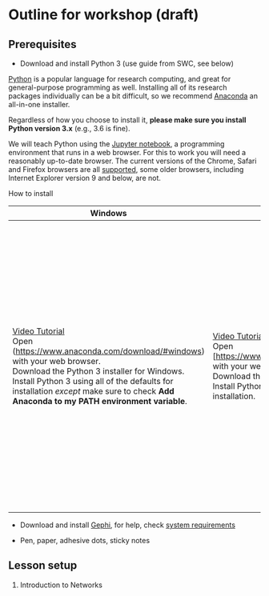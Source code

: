 # Outline for workshop (draft)

## Prerequisites

* Download and install Python 3 (use guide from SWC, see below)

[Python](https://python.org) is a popular language for research computing, and great for general-purpose programming as well.  Installing all of its research packages individually can be a bit difficult, so we recommend [Anaconda](https://www.anaconda.com/distribution/) an all-in-one installer.

Regardless of how you choose to install it, **please make sure you install Python version 3.x** (e.g., 3.6 is fine).

We will teach Python using the [Jupyter notebook](https://jupyter.org/), a programming environment that runs in a web browser. For this to work you will need a reasonably up-to-date browser. The current versions of the Chrome, Safari and Firefox browsers are all [supported](https://jupyter-notebook.readthedocs.io/en/stable/notebook.html#browser-compatibility), some older browsers, including Internet Explorer version 9 and below, are not.

How to install

|Windows|Mac|Linux|
|---|---|---|
|[Video Tutorial](https://www.youtube.com/watch?v=xxQ0mzZ8UvA)<br> Open (https://www.anaconda.com/download/#windows) with your web browser.<br> Download the Python 3 installer for Windows.<br> Install Python 3 using all of the defaults for installation <em>except</em> make sure to check **Add Anaconda to my PATH environment variable**.|[Video Tutorial](https://www.youtube.com/watch?v=TcSAln46u9U)<br> Open [https://www.anaconda.com/download/#macos] with your web browser.<br> Download the Python 3 installer for OS X.<br> Install Python 3 using all of the defaults for installation.| <br> Open [https://www.anaconda.com/download/#linux] with your web browser.<br> Download the Python 3 installer for Linux.<br> (The installation requires using the shell. If you aren't comfortable doing the installation yourself stop here and request help at the workshop.)<br> Open a terminal window. <br> Type <pre>bash Anaconda3-</pre> and then press <kbd>Tab</kbd>. The name of the file you just downloaded should appear. If it does not, navigate to the folder where you downloaded the file, for example with: <pre>cd Downloads</pre> Then, try again.<br> Press <kbd>Return</kbd>. You will follow the text-only prompts. To move through the text, press <kbd>Spacebar</kbd>. Type <code>yes</code> and press enter to approve the license. Press enter to approve the default location for the files. Type <code>yes</code> and press enter to prepend Anaconda to your <code>PATH</code> (this makes the Anaconda distribution the default Python).<br> Close the terminal window.|

* Download and install [Gephi](https://gephi.org/), for help, check [system requirements](https://gephi.org/users/requirements/)

* Pen, paper, adhesive dots, sticky notes

## Lesson setup

1. Introduction to Networks
